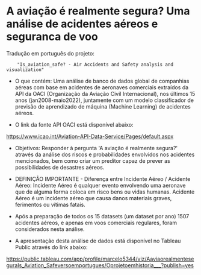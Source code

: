 # A aviação é realmente segura? Uma análise de acidentes aéreos e seguranca de voo
 
 Tradução em português do projeto: 
 
        "Is_aviation_safe? - Air Accidents and Safety analysis and visualization"
 
* O que contém: Uma análise de banco de dados global de companhias aéreas com base em acidentes de aeronaves comerciais extraídos da API da OACI (Organização da Aviação Civil Internacional), nos últimos 15 anos (jan2008-maio2022), juntamente com um modelo classificador de previsão  de aprendizado de máquina (Machine Learning) de acidentes aéreos.

* O link da fonte API OACI está disponível abaixo:

https://www.icao.int/Aviation-API-Data-Service/Pages/default.aspx


* Objetivos: Responder à pergunta 'A aviação é realmente segura?' através da análise dos riscos e probabilidades envolvidos nos acidentes mencionados, bem como criar um preditor capaz de prever as possibilidades de desastres aéreos.

* DEFINIÇÃO IMPORTANTE - Diferença entre Incidente Aéreo / Acidente Aéreo: Incidente Aéreo é qualquer evento envolvendo uma aeronave que de alguma forma coloca em risco bens ou vidas humanas. Acidente Aéreo é um incidente aéreo que causa danos materiais graves, ferimentos ou vítimas fatais.

* Após a preparação de todos os 15 datasets (um dataset por ano) 1507 acidentes aéreos, e apenas em voos comerciais regulares, foram considerados nesta análise.

* A apresentação desta análise de dados está disponível no Tableau Public através do link abaixo:

https://public.tableau.com/app/profile/marcelo5344/viz/AaviaorealmenteseguraIs_Aviation_Safeversoemportugues/Oprojetoemhistoria___?publish=yes
